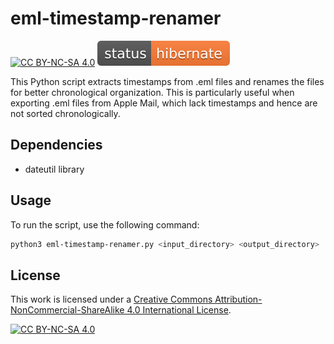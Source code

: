 # eml-timestamp-renamer
[![CC BY-NC-SA 4.0][cc-by-nc-sa-shield]][cc-by-nc-sa] [![status: hibernate](https://github.com/GIScience/badges/raw/master/status/hibernate.svg)](https://github.com/GIScience/badges#hibernate)

This Python script extracts timestamps from .eml files and renames the files for better chronological organization. This is particularly useful when exporting .eml files from Apple Mail, which lack timestamps and hence are not sorted chronologically.

## Dependencies
- dateutil library

## Usage
To run the script, use the following command:
```bash
python3 eml-timestamp-renamer.py <input_directory> <output_directory>
```

## License
This work is licensed under a
[Creative Commons Attribution-NonCommercial-ShareAlike 4.0 International License][cc-by-nc-sa].

[![CC BY-NC-SA 4.0][cc-by-nc-sa-image]][cc-by-nc-sa]

[cc-by-nc-sa]: http://creativecommons.org/licenses/by-nc-sa/4.0/
[cc-by-nc-sa-image]: https://licensebuttons.net/l/by-nc-sa/4.0/88x31.png
[cc-by-nc-sa-shield]: https://img.shields.io/badge/License-CC%20BY--NC--SA%204.0-lightgrey.svg
